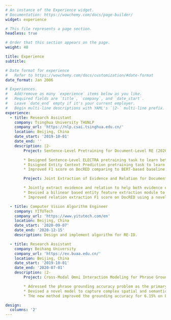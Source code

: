 ```yaml
---
# An instance of the Experience widget.
# Documentation: https://wowchemy.com/docs/page-builder/
widget: experience

# This file represents a page section.
headless: true

# Order that this section appears on the page.
weight: 40

title: Experience
subtitle:

# Date format for experience
#   Refer to https://wowchemy.com/docs/customization/#date-format
date_format: Jan 2006

# Experiences.
#   Add/remove as many `experience` items below as you like.
#   Required fields are `title`, `company`, and `date_start`.
#   Leave `date_end` empty if it's your current employer.
#   Begin multi-line descriptions with YAML's `|2-` multi-line prefix.
experience:
  - title: Research Assistant
    company: Tsinghua University THUNLP
    company_url: 'https://nlp.csai.tsinghua.edu.cn/'
    location: Beijing, China
    date_start: '2019-10-01'
    date_end: ''
    description: |2-
        Project: Sentence-Level Pretraining for Document-Level RE (2020.07 ~ 2021.03)

        * Designed Sentence-Level ELECTRA pretraining task to learn better sentence representation from large corpus.
        * Disigned Entity Context Prediction pretraining task to learn better entity representation from large corpus.
        * Improved F1 score on DocRED comparing to BERT-based baseline by fine-tuning with above.

        Project: Joint Extraction of Evidence and Relation for Document-Level RE (2019.11 ~ 2020.07)

        * Jointly extract evidence and relation to help both evidence extraction and relation extraction.
        * Devised a bilinear based entity feature extraction module to improve the relation extraction performance.
        * Improved relation extraction F1 score on DocRED using a novel evidence-guided-attention mechanism.

  - title: Computer Vision Algorithm Engineer
    company: YITUTech
    company_url: 'https://www.yitutech.com/en'
    location: Beijing, China
    date_start: '2020-09-07'
    date_end: '2020-12-15'
    description: Design and implement algorithm for RE-ID.

  - title: Research Assistant
    company: Beihang University
    company_url: 'https://ev.buaa.edu.cn/'
    location: Beijing, China
    date_start: '2019-10-01'
    date_end: '2020-07-01'
    description: |2-
        Project: Cross-Modal Omni Interaction Modeling for Phrase Grounding

        * Adressed the phrase grounding accuracy problem as the primary researcher.
        * Devised a novel model to capture complex spatial and semantic relationship among image regions and phrases through multi-level multi-modal interactin.
        * THe new method improved the grounding accuracy for 6.15% on Flickr30K Entities and 21.25% on ReferItGame.

design:
  columns: '2'
---
```

